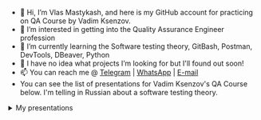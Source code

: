 - 👋 Hi, I’m Vlas Mastykash, and here is my GitHub account for practicing on QA Course by Vadim Ksenzov.
- 👀 I’m interested in getting into the Quality Assurance Engineer profession
- 🌱 I’m currently learning the Software testing theory, GitBash, Postman, DevTools, DBeaver, Python
- 💞️ I have no idea what projects I’m looking for but I'll found out soon!
- 📫 You can reach me @ [Telegram](https://t.me/v_las) | [WhatsApp](https://wa.me/79136198392) | [E-mail](mailto:mastykash.vlas@gmail.com)
- You can see the list of presentations for Vadim Ksenzov's QA Course below. I'm telling in Russian about a software testing theory.
<details>
<summary>My presentations</summary>
  <details>
  <summary></summary>
    <details>
    <summary></summary>
    
      
      Yeah
<img src=".jpeg" alt="" width="710" height="400">
  </details>
</details>
<!---
v-las/v-las is a ✨ special ✨ repository because its `README.md` (this file) appears on your GitHub profile.
You can click the Preview link to take a look at your cringes.
--->
